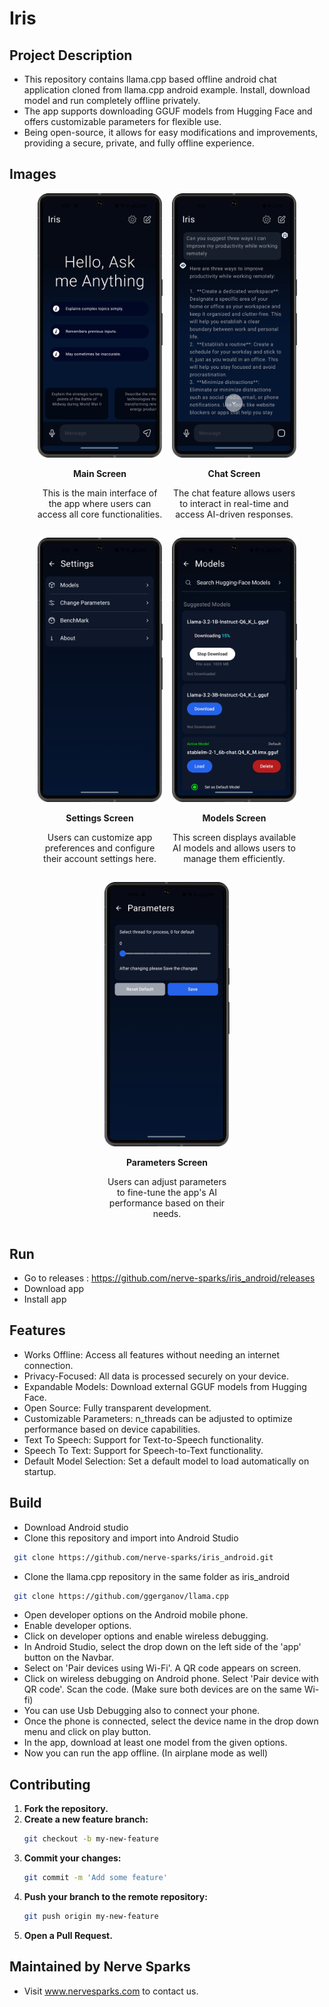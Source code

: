# Iris

## Project Description

- This repository contains llama.cpp based offline android chat application cloned from llama.cpp android example. Install, download model and run completely offline privately.
- The app supports downloading GGUF models from Hugging Face and offers customizable parameters for flexible use.
- Being open-source, it allows for easy modifications and improvements, providing a secure, private, and fully offline experience.

## Images

<div style="display: flex; gap: 15px; justify-content: center; flex-wrap: wrap;">
  <div style="text-align: center; width: 200px;">
    <img src="./images/main_screen.png" alt="Main Screen Screenshot" width="200">
    <p><strong>Main Screen</strong></p>
    <p>This is the main interface of the app where users can access all core functionalities.</p>
  </div>
  <div style="text-align: center; width: 200px;">
    <img src="./images/chat_screen.png" alt="Chat Screen Screenshot" width="200">
    <p><strong>Chat Screen</strong></p>
    <p>The chat feature allows users to interact in real-time and access AI-driven responses.</p>
  </div>
  <div style="text-align: center; width: 200px;">
    <img src="./images/settings_screen.png" alt="Settings Screen Screenshot" width="200">
    <p><strong>Settings Screen</strong></p>
    <p>Users can customize app preferences and configure their account settings here.</p>
  </div>
  <div style="text-align: center; width: 200px;">
    <img src="./images/models_screen.png" alt="Models Screen Screenshot" width="200">
    <p><strong>Models Screen</strong></p>
    <p>This screen displays available AI models and allows users to manage them efficiently.</p>
  </div>
  <div style="text-align: center; width: 200px;">
    <img src="./images/parameters_screen.png" alt="Parameters Screen Screenshot" width="200">
    <p><strong>Parameters Screen</strong></p>
    <p>Users can adjust parameters to fine-tune the app's AI performance based on their needs.</p>
  </div>
</div>

## Run

- Go to releases : https://github.com/nerve-sparks/iris_android/releases
- Download app
- Install app

## Features

- Works Offline: Access all features without needing an internet connection.
- Privacy-Focused: All data is processed securely on your device.
- Expandable Models: Download external GGUF models from Hugging Face.
- Open Source: Fully transparent development.
- Customizable Parameters: n_threads can be adjusted to optimize performance based on device capabilities.
- Text To Speech: Support for Text-to-Speech functionality.
- Speech To Text: Support for Speech-to-Text functionality.
- Default Model Selection: Set a default model to load automatically on startup.

## Build

- Download Android studio
- Clone this repository and import into Android Studio

```bash
 git clone https://github.com/nerve-sparks/iris_android.git
```

- Clone the llama.cpp repository in the same folder as iris_android

```bash
 git clone https://github.com/ggerganov/llama.cpp
```

- Open developer options on the Android mobile phone.
- Enable developer options.
- Click on developer options and enable wireless debugging.
- In Android Studio, select the drop down on the left side of the 'app' button on the Navbar.
- Select on 'Pair devices using Wi-Fi'. A QR code appears on screen.
- Click on wireless debugging on Android phone. Select 'Pair device with QR code'. Scan the code. (Make sure both devices are on the same Wi-fi)
- You can use Usb Debugging also to connect your phone.
- Once the phone is connected, select the device name in the drop down menu and click on play button.
- In the app, download at least one model from the given options.
- Now you can run the app offline. (In airplane mode as well)

## Contributing

1. **Fork the repository.**
2. **Create a new feature branch:**
   ```bash
   git checkout -b my-new-feature
   ```
3. **Commit your changes:**
   ```bash
   git commit -m 'Add some feature'
   ```
4. **Push your branch to the remote repository:**
   ```bash
   git push origin my-new-feature
   ```
5. **Open a Pull Request.**

## Maintained by Nerve Sparks

- Visit www.nervesparks.com to contact us.
